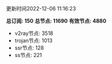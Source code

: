 更新时间2022-12-06 11:16:23

**总订阅: 150**
**总节点: 11690**
**有效节点: 4880**
- v2ray节点: 3518
- trojan节点: 1013
- ssr节点: 128
- ss节点: 221
